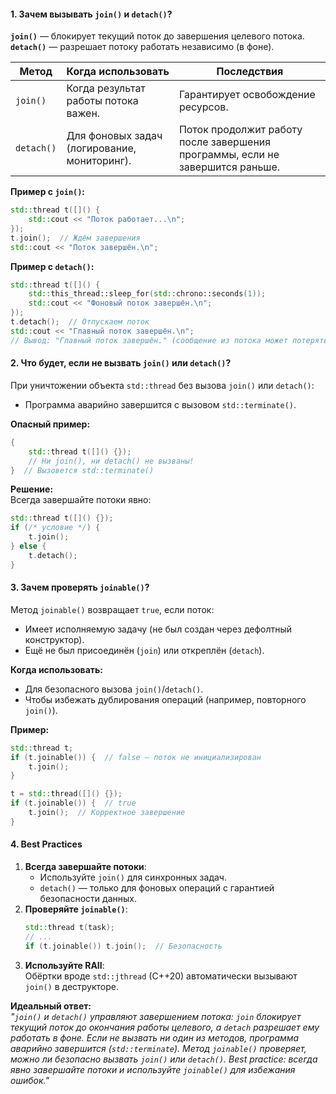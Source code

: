 #### **1. Зачем вызывать `join()` и `detach()`?**  
**`join()`** — блокирует текущий поток до завершения целевого потока.  
**`detach()`** — разрешает потоку работать независимо (в фоне).  

| **Метод**  | **Когда использовать**                     | **Последствия**                     |
|------------|-------------------------------------------|-------------------------------------|
| `join()`   | Когда результат работы потока важен.       | Гарантирует освобождение ресурсов.  |
| `detach()` | Для фоновых задач (логирование, мониторинг). | Поток продолжит работу после завершения программы, если не завершится раньше. |

**Пример с `join()`:**  
```cpp
std::thread t([]() { 
    std::cout << "Поток работает...\n"; 
});
t.join();  // Ждём завершения
std::cout << "Поток завершён.\n";
```

**Пример с `detach()`:**  
```cpp
std::thread t([]() { 
    std::this_thread::sleep_for(std::chrono::seconds(1));
    std::cout << "Фоновый поток завершён.\n";
});
t.detach();  // Отпускаем поток
std::cout << "Главный поток завершён.\n";
// Вывод: "Главный поток завершён." (сообщение из потока может потеряться)
```

#### **2. Что будет, если не вызвать `join()` или `detach()`?**  
При уничтожении объекта `std::thread` без вызова `join()` или `detach()`:  
- Программа аварийно завершится с вызовом `std::terminate()`.  

**Опасный пример:**  
```cpp
{
    std::thread t([]() {});
    // Ни join(), ни detach() не вызваны!
}  // Вызовется std::terminate()
```

**Решение:**  
Всегда завершайте потоки явно:  
```cpp
std::thread t([]() {});
if (/* условие */) {
    t.join();
} else {
    t.detach();
}
```

#### **3. Зачем проверять `joinable()`?**  
Метод `joinable()` возвращает `true`, если поток:  
- Имеет исполняемую задачу (не был создан через дефолтный конструктор).  
- Ещё не был присоединён (`join`) или откреплён (`detach`).  

**Когда использовать:**  
- Для безопасного вызова `join()`/`detach()`.  
- Чтобы избежать дублирования операций (например, повторного `join()`).  

**Пример:**  
```cpp
std::thread t;
if (t.joinable()) {  // false — поток не инициализирован
    t.join();
}

t = std::thread([]() {});
if (t.joinable()) {  // true
    t.join();  // Корректное завершение
}
```

#### **4. Best Practices**  
1. **Всегда завершайте потоки**:  
   - Используйте `join()` для синхронных задач.  
   - `detach()` — только для фоновых операций с гарантией безопасности данных.  
2. **Проверяйте `joinable()`**:  
   ```cpp
   std::thread t(task);
   // ...
   if (t.joinable()) t.join();  // Безопасность
   ```
3. **Используйте RAII**:  
   Обёртки вроде `std::jthread` (C++20) автоматически вызывают `join()` в деструкторе.  

**Идеальный ответ:**  
*"`join()` и `detach()` управляют завершением потока: `join` блокирует текущий поток до окончания работы целевого, а `detach` разрешает ему работать в фоне. Если не вызвать ни один из методов, программа аварийно завершится (`std::terminate`). Метод `joinable()` проверяет, можно ли безопасно вызвать `join()` или `detach()`. Best practice: всегда явно завершайте потоки и используйте `joinable()` для избежания ошибок."*